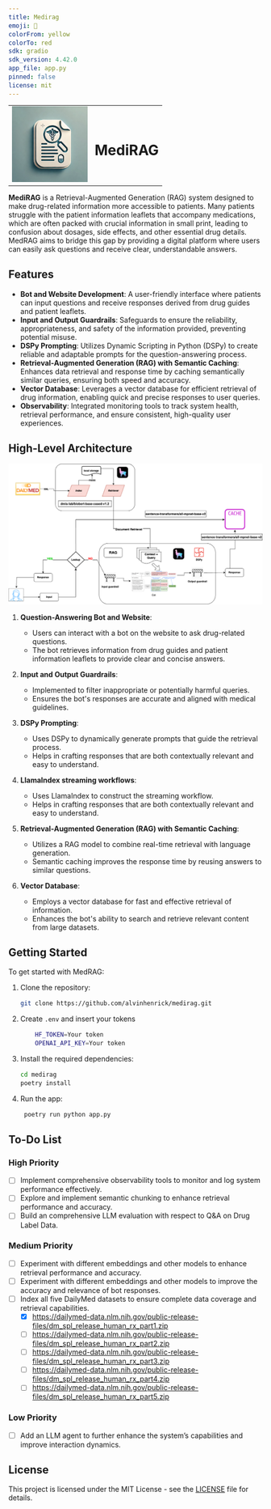```yaml
---
title: Medirag
emoji: 🐨
colorFrom: yellow
colorTo: red
sdk: gradio
sdk_version: 4.42.0
app_file: app.py
pinned: false
license: mit
---
```


<table>
    <tr>
        <td>
            <img src="doc/images/MediRag.png" alt="MediRAG" width="150"/>
        </td>
        <td>
            <h1>MediRAG</h1>
        </td>
    </tr>
</table>

**MediRAG** is a Retrieval-Augmented Generation (RAG) system designed to make drug-related information more accessible
to
patients. Many patients struggle with the patient information leaflets that accompany medications, which are often
packed with crucial information in small print, leading to confusion about dosages, side effects, and other essential
drug details. MedRAG aims to bridge this gap by providing a digital platform where users can easily ask questions and
receive clear, understandable answers.

## Features

- **Bot and Website Development**: A user-friendly interface where patients can input questions and receive responses
  derived from drug guides and patient leaflets.
- **Input and Output Guardrails**: Safeguards to ensure the reliability, appropriateness, and safety of the information
  provided, preventing potential misuse.
- **DSPy Prompting**: Utilizes Dynamic Scripting in Python (DSPy) to create reliable and adaptable prompts for the
  question-answering process.
- **Retrieval-Augmented Generation (RAG) with Semantic Caching**: Enhances data retrieval and response time by caching
  semantically similar queries, ensuring both speed and accuracy.
- **Vector Database**: Leverages a vector database for efficient retrieval of drug information, enabling quick and
  precise responses to user queries.
- **Observability**: Integrated monitoring tools to track system health, retrieval performance, and ensure consistent,
  high-quality user experiences.

## High-Level Architecture

![Architecture](doc/images/MediRAg.drawio.png)

1. **Question-Answering Bot and Website**:
    - Users can interact with a bot on the website to ask drug-related questions.
    - The bot retrieves information from drug guides and patient information leaflets to provide clear and concise
      answers.

2. **Input and Output Guardrails**:
    - Implemented to filter inappropriate or potentially harmful queries.
    - Ensures the bot's responses are accurate and aligned with medical guidelines.

3. **DSPy Prompting**:
    - Uses DSPy to dynamically generate prompts that guide the retrieval process.
    - Helps in crafting responses that are both contextually relevant and easy to understand.

4. **LlamaIndex streaming workflows**:
    - Uses LlamaIndex to construct the streaming workflow.
    - Helps in crafting responses that are both contextually relevant and easy to understand.
   
5. **Retrieval-Augmented Generation (RAG) with Semantic Caching**:
    - Utilizes a RAG model to combine real-time retrieval with language generation.
    - Semantic caching improves the response time by reusing answers to similar questions.

6. **Vector Database**:
    - Employs a vector database for fast and effective retrieval of information.
    - Enhances the bot's ability to search and retrieve relevant content from large datasets.

## Getting Started

To get started with MedRAG:

1. Clone the repository:
   ```bash
   git clone https://github.com/alvinhenrick/medirag.git
   ```
2. Create `.env` and insert your tokens
    ```bash
        HF_TOKEN=Your token
        OPENAI_API_KEY=Your token
    ```
3. Install the required dependencies:
   ```bash
   cd medirag
   poetry install
   ```
4. Run the app:
   ```bash
    poetry run python app.py
   ```

## To-Do List

### High Priority

- [ ] Implement comprehensive observability tools to monitor and log system performance effectively.
- [ ] Explore and implement semantic chunking to enhance retrieval performance and accuracy.
- [ ] Build an comprehensive LLM evaluation with respect to Q&A on Drug Label Data.  

### Medium Priority

- [ ] Experiment with different embeddings and other models to enhance retrieval performance and accuracy.
- [ ] Experiment with different embeddings and other models to improve the accuracy and relevance of bot responses.
- [ ] Index all five DailyMed datasets to ensure complete data coverage and retrieval capabilities.
    - [x] https://dailymed-data.nlm.nih.gov/public-release-files/dm_spl_release_human_rx_part1.zip
    - [ ] https://dailymed-data.nlm.nih.gov/public-release-files/dm_spl_release_human_rx_part2.zip
    - [ ] https://dailymed-data.nlm.nih.gov/public-release-files/dm_spl_release_human_rx_part3.zip
    - [ ] https://dailymed-data.nlm.nih.gov/public-release-files/dm_spl_release_human_rx_part4.zip
    - [ ] https://dailymed-data.nlm.nih.gov/public-release-files/dm_spl_release_human_rx_part5.zip

### Low Priority

- [ ] Add an LLM agent to further enhance the system’s capabilities and improve interaction dynamics.

## License

This project is licensed under the MIT License - see the [LICENSE](LICENSE) file for details.
